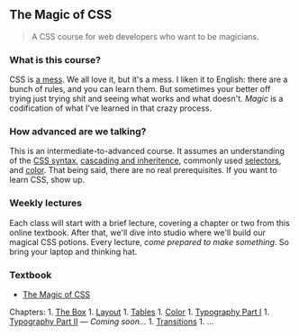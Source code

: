 ## The Magic of CSS

> A CSS course for web developers who want to be magicians.

### What is this course?

CSS is [a mess](http://en.wikipedia.org/wiki/Comparison_of_layout_engines_%28Cascading_Style_Sheets%29). We all love it, but it's a mess. I liken it to English: there are a bunch of rules, and you can learn them. But sometimes your better off trying just trying shit and seeing what works and what doesn't. _Magic_ is a codification of what I've learned in that crazy process.

### How advanced are we talking?

This is an intermediate-to-advanced course. It assumes an understanding of the [CSS syntax](http://www.w3schools.com/css/css_syntax.asp), [cascading and inheritence](https://developer.mozilla.org/en-US/docs/Web/Guide/CSS/Getting_Started/Cascading_and_inheritance), commonly used [selectors](https://developer.mozilla.org/en-US/docs/Web/Guide/CSS/Getting_Started/Selectors), and [color](https://developer.mozilla.org/en-US/docs/Web/Guide/CSS/Getting_Started/Color). That being said, there are no real prerequisites. If you want to learn CSS, show up.

### Weekly lectures

Each class will start with a brief lecture, covering a chapter or two from this online textbook. After that, we'll dive into studio where we'll build our magical CSS potions. Every lecture, _come prepared to make something_. So bring your laptop and thinking hat.

### Textbook

- [The Magic of CSS](http://adamschwartz.co/magic-of-css)

Chapters:
    1. [The Box](http://adamschwartz.co/magic-of-css/chapters/1-the-box)
    1. [Layout](http://adamschwartz.co/magic-of-css/chapters/2-layout)
    1. [Tables](http://adamschwartz.co/magic-of-css/chapters/3-tables)
    1. [Color](http://adamschwartz.co/magic-of-css/chapters/4-color/)
    1. [Typography Part I](http://adamschwartz.co/magic-of-css/chapters/5-typography-part-i/)
    1. [Typography Part II](http://adamschwartz.co/magic-of-css/chapters/6-typography-part-ii/) — *Coming soon...*
    1. [Transitions](http://adamschwartz.co/magic-of-css/chapters/7-transitions/)
    1. ...